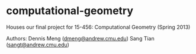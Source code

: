 computational-geometry
======================

Houses our final project for 15-456: Computational Geometry (Spring 2013)

Authors: Dennis Meng (dmeng@andrew.cmu.edu)
         Sang Tian (sangt@andrew.cmu.edu)

